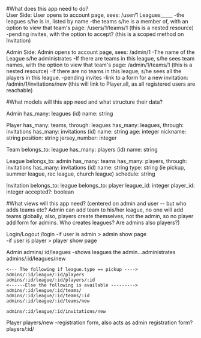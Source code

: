 #What does this app need to do?  
  User Side:
    User opens to account page, sees:
      /user/1
        Leagues_____
          -the leagues s/he is in, listed by name
          -the teams s/he is a member of, with an option to view that         team's page: /users/1/teams/1 (this is a nested resource)
          -pending invites, with the option to accept?
              (this is a scoped method on Invitation)

  Admin Side:
    Admin opens to account page, sees:
      /admin/1
        -The name of the League s/he administrates
          -If there are teams in this league, s/he sees team names, with the option to view that team's page: /admin/1/teams/1 (this is a nested resource)
          -If there are no teams in this league, s/he sees all the players in this league.
        -pending invites
        -link to a form for a new invitation: /admin/1/invitations/new
          (this will link to Player.all, as all registered users are reachable)

#What models will this app need and what structure their data?

  Admin
    has_many: leagues
    (id)
    name: string

  Player
    has_many: teams, through: leagues
    has_many: leagues, through: invitations
    has_many: invitations
    (id)
    name: string
    age: integer
    nickname: string
    position: string
    jersey_number: integer

  Team
    belongs_to: league
    has_many: players
    (id)
    name: string


  League
    belongs_to: admin
    has_many: teams
    has_many: players, through: invitations
    has_many: invitations
    (id)
    name: string
    type: string (ie pickup, summer league, rec league, church league)
    schedule: string


  Invitation
    belongs_to: league
    belongs_to: player
    league_id: integer
    player_id: integer
    accepted?: boolean

#What views will this app need? (centered on admin and user -- but who adds teams etc?  Admin can add team to his/her league, no one will add teams globally, also, players create themselves, not the admin, so no player add form for admins.  Who creates leagues?  Are admins also players?)

  Login/Logout
  /login
    -if user is admin > admin show page  
    -if user is player > player show page

  Admin
    admins/:id/leagues
      -shows leagues the admin...administrates
    admins/:id/leagues/new

    <--- The following if league.type == pickup ---->
    admins/:id/league/:id/players
    admins/:id/league/:id/players/:id
    <------Else the following is available --------->
    admins/:id/league/:id/teams/
    admins/:id/league/:id/teams/:id
    admins/:id/league/:id/teams/new

    admins/:id/league/:id/invitations/new



  Player
    players/new
      -registration form, also acts as admin registration form?
    players/:id/
